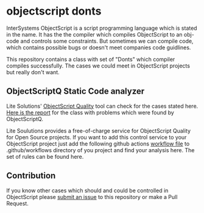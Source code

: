 # objectscript donts
InterSystems ObjectScript is a script programming language which is stated in the name.
It has the the compiler which compiles ObjectScript to an obj-code and controls some constraints.
But sometimes we can compile code, which contains possible bugs or doesn't meet companies code guidlines.

This repository contains a class with set of "Donts" which compiler compiles successfully.
The cases we could meet in ObjectScript projects but really don't want.

## ObjectScriptQ Static Code analyzer
Lite Solutions' [ObjectScript Quality](https://www.objectscriptquality.com/) tool can check for the cases stated here.
[Here is the report](https://community.objectscriptquality.com/dashboard?id=intersystems_iris_community%2Fobjectscript-donts) for the class with problems which were found by ObjectScriptQ.

Lite Soulutions provides a free-of-charge service for ObjectScript Quality for Open Source projects.
If you want to add this control service to your ObjectScript project just add the following github actions [workflow file](https://github.com/litesolutions/objectscriptquality-jenkins-integration/blob/master/iris-community-workflow.yml) to .github/workflows directory of you project and find your analysis here.
The set of rules can be found here.

## Contribution
If you know other cases which should and could be controlled in ObjectScript please [submit an issue](https://github.com/evshvarov/objectscript-donts/issues) to this repository or make a Pull Request.


